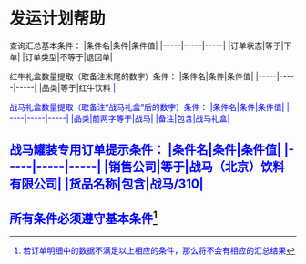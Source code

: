 # 发运计划帮助

查询汇总基本条件：
|条件名|条件|条件值|
|-----|-----|-----|
|订单状态|等于|下单|
|订单类型|不等于|退回单|

红牛礼盒数量提取（取备注末尾的数字）条件：
|条件名|条件|条件值|
|-----|-----|-----|
|品类|等于|红牛饮料<font color="blue"> |

战马礼盒数量提取（取备注“战马礼盒”后的数字）条件：
|条件名|条件|条件值|
|-----|-----|-----|
|品类|前两字等于|战马|
|备注|包含|战马礼盒|

战马罐装专用订单提示条件：
|条件名|条件|条件值|
|-----|-----|-----|
|销售公司|等于|战马（北京）饮料有限公司|
|货品名称|包含|战马/310|
----

## **所有条件必须遵守基本条件**[^注1]

[^注1]: 若订单明细中的数据不满足以上相应的条件，那么将不会有相应的汇总结果


